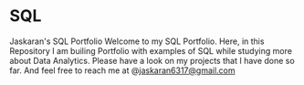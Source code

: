 # SQL
Jaskaran's SQL Portfolio
Welcome to my SQL Portfolio. Here, in this Repository I am builing Portfolio with examples of SQL while studying more about Data Analytics. Please have a look on my projects that I have done so far. And feel free to reach me at @jaskaran6317@gmail.com
